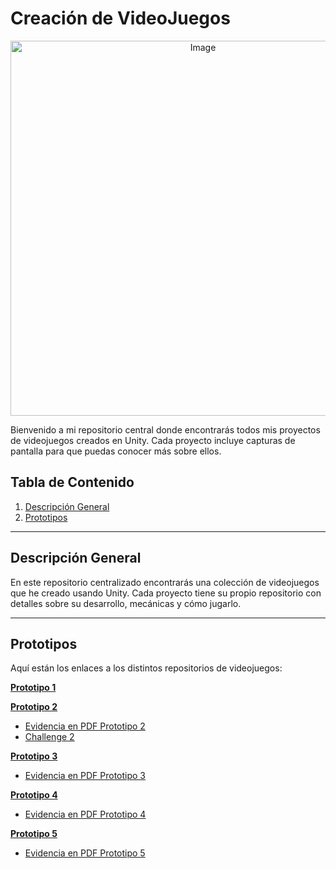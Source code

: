 # Creación de VideoJuegos
<p align="center">
  <img src="https://github.com/user-attachments/assets/ca9d90c7-7b36-44e4-9e51-688ef4cbd224" alt="Image" width="600">
</p>

Bienvenido a mi repositorio central donde encontrarás todos mis proyectos de videojuegos creados en Unity. Cada proyecto incluye capturas de pantalla para que puedas conocer más sobre ellos.

## Tabla de Contenido

1. [Descripción General](#descripción-general)
2. [Prototipos](#prototipos)

---

## Descripción General

En este repositorio centralizado encontrarás una colección de videojuegos que he creado usando Unity. Cada proyecto tiene su propio repositorio con detalles sobre su desarrollo, mecánicas y cómo jugarlo.

---

## Prototipos

Aquí están los enlaces a los distintos repositorios de videojuegos:

**[Prototipo 1](https://github.com/CrecacionDeVideojuegosGIDS4102/Prototipo1)**

**[Prototipo 2](https://github.com/CrecacionDeVideojuegosGIDS4102/Prototipo2)**
 - [Evidencia en PDF Prototipo 2](https://drive.google.com/file/d/1DFlx3yRqNCQM233JDh7TbiQazZIp7Ehh/view?usp=drive_link)
 - [Challenge 2](https://github.com/CrecacionDeVideojuegosGIDS4102/Challenge02)
   
**[Prototipo 3](https://github.com/CrecacionDeVideojuegosGIDS4102/Prototipo3)**
 - [Evidencia en PDF Prototipo 3](https://drive.google.com/file/d/1Gx7SHjrtR5bFLFSZ-QseBgLv39tyr4tH/view?usp=drive_link)
   
**[Prototipo 4](https://github.com/CrecacionDeVideojuegosGIDS4102/Prototipo4)**
 - [Evidencia en PDF Prototipo 4](https://drive.google.com/drive/u/0/folders/1RhRujH88GnWG8KLwjonbRu7MoQO3d51U)
   
**[Prototipo 5](https://github.com/CrecacionDeVideojuegosGIDS4102/Prototipo5)**
 - [Evidencia en PDF Prototipo 5](https://drive.google.com/drive/u/0/folders/1UAOvGlf-Bh93NEs6yvVkTVLDeheTasJ8)
